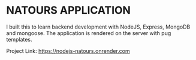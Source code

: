 # NATOURS APPLICATION

I built this to learn backend development with NodeJS, Express, MongoDB and mongoose. The application is rendered on the server with pug templates.

Project Link: https://nodejs-natours.onrender.com